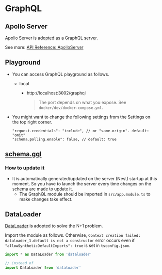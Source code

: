 # GraphQL

## Apollo Server

Apollo Server is adopted as a GraphQL server.

See more: [API Reference: ApolloServer](https://www.apollographql.com/docs/apollo-server/api/apollo-server/)

## Playground

- You can access GraphQL playground as follows.
  - local
    - http://localhost:3002/graphql

		> The port depends on what you expose. See `docker/dev/docker-compose.yml`.

- You might want to change the following settings from the Settings on the top right corner.
  ```
  "request.credentials": "include", // or "same-origin". default: "omit"
  "schema.polling.enable": false, // default: true
  ```

## [schema.gql](../src/schema.gql)

### How to update it

- It is automatically generated/updated on the server (Nest) startup at this moment. So you have to launch the server every time changes on the schema are made to update it.
  - The GraphQL module should be imported in `src/app.module.ts` to make changes take effect.

## DataLoader

[DataLoader](https://github.com/graphql/dataloader) is adopted to solve the N+1 problem.

Import the module as follows. Otherwise, `Context creation failed: dataloader_1.default is not a constructor` error occurs even if `"allowSyntheticDefaultImports": true` is set in `tsconfig.json`.

```ts
import * as DataLoader from 'dataloader'

// instead of
import DataLoader from 'dataloader'
```
